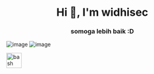 <h1 align="center">Hi 👋, I'm widhisec</h1>
<h3 align="center">somoga lebih baik :D</h3>

 ![image](https://komarev.com/ghpvc/?username=widhisec&label=Views&color=red&style=plastic)
 ![image](https://img.shields.io/github/followers/widhisec?label=follow&style=social)
<p align="left"><img src="https://www.vectorlogo.zone/logos/gnu_bash/gnu_bash-icon.svg" alt="bash" width="40" height="40"/> <img 
